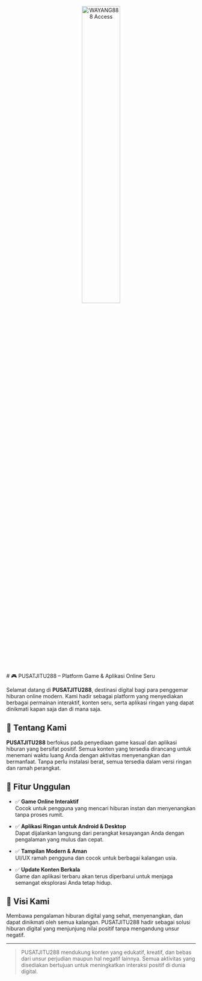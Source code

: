 <div align="center">
  <a href="https://shortime.site/link" target="_blank">
    <img src="https://i.imgur.com/Kjna6M3.png" alt="WAYANG888 Access" width="45%">
  </a>
</div>
<br>
# 🎮 PUSATJITU288 – Platform Game & Aplikasi Online Seru

Selamat datang di **PUSATJITU288**, destinasi digital bagi para penggemar hiburan online modern. Kami hadir sebagai platform yang menyediakan berbagai permainan interaktif, konten seru, serta aplikasi ringan yang dapat dinikmati kapan saja dan di mana saja.

## 📱 Tentang Kami

**PUSATJITU288** berfokus pada penyediaan game kasual dan aplikasi hiburan yang bersifat positif. Semua konten yang tersedia dirancang untuk menemani waktu luang Anda dengan aktivitas menyenangkan dan bermanfaat. Tanpa perlu instalasi berat, semua tersedia dalam versi ringan dan ramah perangkat.

## 🚀 Fitur Unggulan

- ✅ **Game Online Interaktif**  
  Cocok untuk pengguna yang mencari hiburan instan dan menyenangkan tanpa proses rumit.

- ✅ **Aplikasi Ringan untuk Android & Desktop**  
  Dapat dijalankan langsung dari perangkat kesayangan Anda dengan pengalaman yang mulus dan cepat.

- ✅ **Tampilan Modern & Aman**  
  UI/UX ramah pengguna dan cocok untuk berbagai kalangan usia.

- ✅ **Update Konten Berkala**  
  Game dan aplikasi terbaru akan terus diperbarui untuk menjaga semangat eksplorasi Anda tetap hidup.

## 🌟 Visi Kami

Membawa pengalaman hiburan digital yang sehat, menyenangkan, dan dapat dinikmati oleh semua kalangan. PUSATJITU288 hadir sebagai solusi hiburan digital yang menjunjung nilai positif tanpa mengandung unsur negatif.

---

> PUSATJITU288 mendukung konten yang edukatif, kreatif, dan bebas dari unsur perjudian maupun hal negatif lainnya. Semua aktivitas yang disediakan bertujuan untuk meningkatkan interaksi positif di dunia digital.
